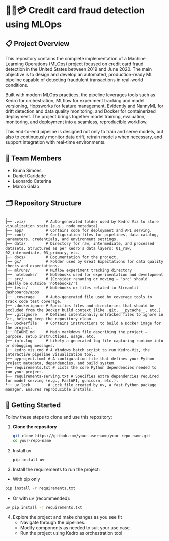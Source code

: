 # 🕵️‍♂️💳 Credit card fraud detection using MLOps

## 📋 Project Overview
This repository contains the complete implementation of a Machine Learning Operations (MLOps) project focused on credit card fraud detection in the United States between 2019 and June 2020. The main objective is to design and develop an automated, production-ready ML pipeline capable of detecting fraudulent transactions in real-world conditions.

Built with modern MLOps practices, the pipeline leverages tools such as Kedro for orchestration, MLflow for experiment tracking and model versioning, Hopsworks for feature management, Evidently and NannyML for drift detection and data quality monitoring, and Docker for containerized deployment. The project brings together model training, evaluation, monitoring, and deployment into a seamless, reproducible workflow.

This end-to-end pipeline is designed not only to train and serve models, but also to continuously monitor data drift, retrain models when necessary, and support integration with real-time environments.

## 👥 Team Members
- Bruna Simões
- Daniel Caridade
- Leonardo Caterina
- Marco Galão

## 🗂️ Repository Structure
```text
.
├── .viz/         # Auto-generated folder used by Kedro Viz to store visualization state (e.g., node metadata).
├── app/          # Contains code for deployment and API serving.
├── conf/         # Configuration files for pipelines, data catalog, parameters, credentials, and environment settings.
├── data/         # Directory for raw, intermediate, and processed datasets. Structured as per Kedro’s data layers: 01_raw, 02_intermediate, 03_primary, etc.
├── docs/         # Documentation for the project.
│── gx/           # Folder used by Great Expectations for data quality checks and expectations.
│── mlruns/       # MLflow experiment tracking directory
├── notebooks/    # Notebooks used for experimentation and development
├── src/          # (Consider renaming or moving – 'src' should ideally be outside 'notebooks/')
├── tests/        # Notebooks or files related to Streamlit dashboards/apps
├── .coverage     # Auto-generated file used by coverage tools to track code test coverage.
├── .dockerignore # Specifies files and directories that should be excluded from the Docker build context (like .git, __pycache__, etc.).
├── .gitignore    # Defines intentionally untracked files to ignore in Git, helping keep the repository clean.
├── Dockerfile    # Contains instructions to build a Docker image for the project.
├── README.md     # Main markdown file describing the project — purpose, setup instructions, usage, etc.
├── info.log      # Likely a generated log file capturing runtime info or debugging messages.
├── kedro_viz.cmd # A Windows batch script to run Kedro-Viz, the interactive pipeline visualization tool.
├── pyproject.toml # A configuration file that defines your Python project metadata, dependencies, and build system.
├── requirements.txt # Lists the core Python dependencies needed to run your project.
├── requirements-serving.txt # Specifies extra dependencies required for model serving (e.g., FastAPI, gunicorn, etc.).
└── uv.lock        # Lock file created by uv, a fast Python package manager. Ensures reproducible installs.
```

## 🚀 Getting Started

Follow these steps to clone and use this repository:

1. **Clone the repository**
   ```bash
   git clone https://github.com/your-username/your-repo-name.git
   cd your-repo-name
   ```
2. Install uv
   ```bash
   pip install uv
   ```
3. Install the requirements to run the project:
  - With pip only
   ```bash
   pip install -r requirements.txt
   ```
  - Or with uv (recommended):
   ```bash
   uv pip install -r requirements.txt
   ```
4. Explore the project and make changes as you see fit
   - Navigate through the pipelines.
   - Modify components as needed to suit your use case.
   - Run the project using Kedro as orchestration tool

